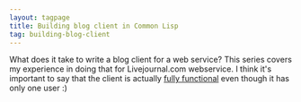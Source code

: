 ```yaml
---
layout: tagpage
title: Building blog client in Common Lisp
tag: building-blog-client
---
```


What does it take to write a blog client for a web
service? This series covers my experience in doing
that for Livejournal.com webservice. I think it's
important to say that the client is actually [fully
functional](https://github.com/can3p/cl-journal)
even though it has only one user :)
